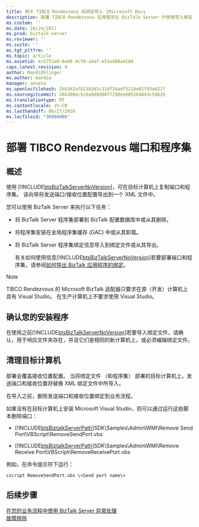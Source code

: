 ```yaml
---
title: 用于 TIBCO Rendezvous 将绑定导入 |Microsoft Docs
description: 部署 TIBCO Rendezvous 应用程序在 BizTalk Server 中使用导入绑定功能的 BizTalk 适配器
ms.custom: ''
ms.date: 10/24/2017
ms.prod: biztalk-server
ms.reviewer: ''
ms.suite: ''
ms.tgt_pltfrm: ''
ms.topic: article
ms.assetid: ec5751a9-0a08-4cf8-a3ef-e51e488a4180
caps.latest.revision: 4
author: MandiOhlinger
ms.author: mandia
manager: anneta
ms.openlocfilehash: 2bb362afb23b165c31df34adf521be81f93a621f
ms.sourcegitcommit: 266308ec5c6a9d8d80ff298ee6051b4843c5d626
ms.translationtype: MT
ms.contentlocale: zh-CN
ms.lasthandoff: 06/27/2018
ms.locfileid: "36994006"
---
```

# <a name="deploy-tibco-rendezvous-ports-and-assemblies"></a>部署 TIBCO Rendezvous 端口和程序集
  
## <a name="overview"></a>概述
使用 [!INCLUDE[btsBizTalkServerNoVersion](../includes/btsbiztalkservernoversion-md.md)]，可在目标计算机上复制端口和程序集。 该向导将发送端口/接收位置配置导出到一个 XML 文件中。  
  
 您可以使用 BizTalk Server 来执行以下任务：  
  
- 将 BizTalk Server 程序集部署到 BizTalk 配置数据库中或从其删除。  
  
- 将程序集安装在全局程序集缓存 (GAC) 中或从其卸载。  
  
- 将 BizTalk Server 程序集绑定信息导入到绑定文件或从其导出。  
  
  有关如何使用信息[!INCLUDE[btsBizTalkServerNoVersion](../includes/btsbiztalkservernoversion-md.md)]若要部署端口和程序集，请参阅[如何导出 BizTalk 应用程序的绑定](../core/how-to-export-bindings-for-a-biztalk-application.md)。  
  
> [!NOTE]
>  TIBCO Rendezvous 的 Microsoft BizTalk 适配器只要求在源（开发）计算机上具有 Visual Studio。 在生产计算机上不要求使用 Visual Studio。  

## <a name="confirm-your-setup"></a>确认您的安装程序

在使用之前[!INCLUDE[btsBizTalkServerNoVersion](../includes/btsbiztalkservernoversion-md.md)]若要导入绑定文件，请确认，用于响应文件夹存在，并且它们是相同的新计算机上，或必须编辑绑定文件。  
  
## <a name="clean-the-target-computer"></a>清理目标计算机
部署会覆盖接收位置配置。 当将绑定文件 （和程序集） 部署的目标计算机上，发送端口和接收位置将替换 XML 绑定文件中所导入。  
  
在导入之前，删除发送端口和接收位置绑定到业务流程。  
  
如果没有在目标计算机上安装 Microsoft Visual Studio，则可以通过运行这些脚本删除端口：  
  
- [!INCLUDE[btsBiztalkServerPath](../includes/btsbiztalkserverpath-md.md)]SDK\Samples\Admin\WMI\Remove Send Port\VBScript\RemoveSendPort.vbs  
  
- [!INCLUDE[btsBiztalkServerPath](../includes/btsbiztalkserverpath-md.md)]SDK\Samples\Admin\WMI\Remove Receive Port\VBScript\RemoveReceivePort.vbs  
  
例如，在命令提示符下运行：  
  
```
cscript RemoveSendPort.vbs \<Send port name\>
```
  
## <a name="next-steps"></a>后续步骤
[在您的业务流程中使用 BizTalk Server 异常处理](../core/using-biztalk-server-exception-handling4.md)  
[故障排除](../core/troubleshooting-tibco-rendezvous.md)